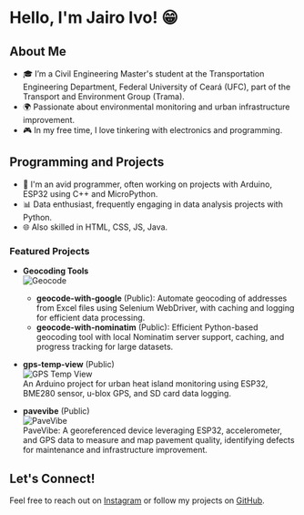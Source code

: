# Hello, I'm Jairo Ivo! 😁

## About Me
- 🎓 I’m a Civil Engineering Master's student at the Transportation Engineering Department, Federal University of Ceará (UFC), part of the Transport and Environment Group (Trama).
- 🌍 Passionate about environmental monitoring and urban infrastructure improvement.
- 🎮 In my free time, I love tinkering with electronics and programming.

## Programming and Projects
- 🤖 I'm an avid programmer, often working on projects with Arduino, ESP32 using C++ and MicroPython.
- 📊 Data enthusiast, frequently engaging in data analysis projects with Python.
- 🌐 Also skilled in HTML, CSS, JS, Java.

### Featured Projects
- **Geocoding Tools**  
  ![Geocode](https://tenor.com/view/globe-rotating-earth-spinning-gif-17403033)
  - **geocode-with-google** (Public): Automate geocoding of addresses from Excel files using Selenium WebDriver, with caching and logging for efficient data processing.
  - **geocode-with-nominatim** (Public): Efficient Python-based geocoding tool with local Nominatim server support, caching, and progress tracking for large datasets.

- **gps-temp-view** (Public)  
  ![GPS Temp View](link-to-image-or-gif)  
  An Arduino project for urban heat island monitoring using ESP32, BME280 sensor, u-blox GPS, and SD card data logging.

- **pavevibe** (Public)  
  ![PaveVibe](link-to-image-or-gif)  
  PaveVibe: A georeferenced device leveraging ESP32, accelerometer, and GPS data to measure and map pavement quality, identifying defects for maintenance and infrastructure improvement.

## Let's Connect!
Feel free to reach out on [Instagram](https://www.instagram.com/jairo_ivo/) or follow my projects on [GitHub](https://github.com/xToshiro?tab=repositories).
